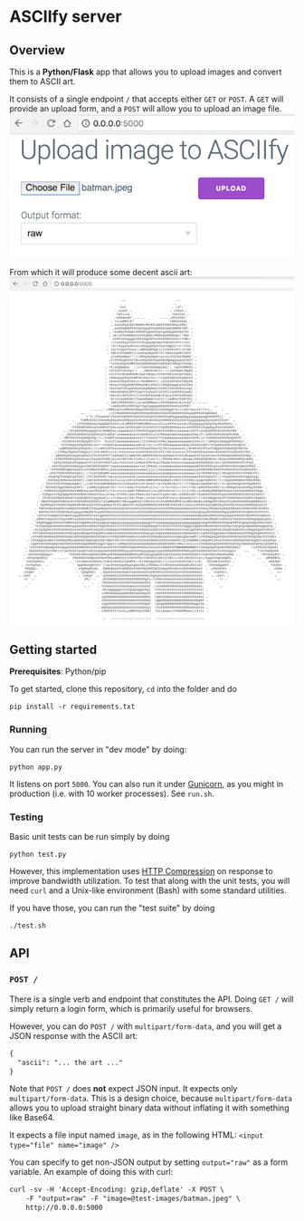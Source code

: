 # ASCIIfy server 

## Overview

This is a **Python/Flask** app that allows you to upload images and convert them to
ASCII art.

It consists of a single endpoint `/` that accepts either `GET` or `POST`. A `GET` will provide an upload form, and a `POST` will allow you to upload an image file.
![](misc/upload.png)

From which it will produce some decent ascii art:
![](misc/ascii-batman.png)

## Getting started
**Prerequisites**: Python/pip

To get started, clone this repository, `cd` into the folder and do

```
pip install -r requirements.txt
```

### Running
You can run the server in "dev mode" by doing:

```
python app.py
```

It listens on port `5000`. You can also run it under [Gunicorn](http://gunicorn.org/), as you might in production (i.e. with 10 worker processes). See `run.sh`.

### Testing
Basic unit tests can be run simply by doing

```
python test.py
```

However, this implementation uses [HTTP Compression](https://en.wikipedia.org/wiki/HTTP_compression) on response to improve bandwidth utilization. To test that along with the unit tests, you will need `curl` and a Unix-like environment (Bash) with some standard utilities.

If you have those, you can run the "test suite" by doing

```
./test.sh
```
## API

### `POST /`
There is a single verb and endpoint that constitutes the API. Doing `GET /` will simply return a login form, which is primarily useful for browsers.

However, you can do `POST /` with `multipart/form-data`, and you will get a JSON response with the ASCII art:

```
{
  "ascii": "... the art ..."
}
```



Note that `POST /` does **not** expect JSON input. It expects only `multipart/form-data`. This is a design choice, because `multipart/form-data` allows you to upload straight binary data without inflating it with something like Base64.

It expects a file input named `image`, as in the following HTML: `<input type="file" name="image" />`

You can specify to get non-JSON output by setting `output="raw"` as a form variable. An example of doing this with curl:

```
curl -sv -H 'Accept-Encoding: gzip,deflate' -X POST \
	-F "output=raw" -F "image=@test-images/batman.jpeg" \
	http://0.0.0.0:5000
```
